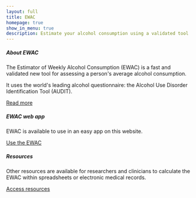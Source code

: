 ```yaml
---
layout: full
title: EWAC
homepage: true
show_in_menu: true
description: Estimate your alcohol consumption using a validated tool
---
```



<div class="card-deck">
  <div class="col-md-6 bg-light card">
    <div class="card-body">
      <h5 class="card-title">About EWAC</h5>
      <p class="card-text">The Estimator of Weekly Alcohol Consumption (EWAC) 
         is a fast and validated new tool for assessing
         a person's average alcohol consumption.</p>
         <p>It uses the world's leading
       alcohol questionnaire: the Alcohol Use Disorder Identification Tool (AUDIT).</p>
       <div class="read-more">
       <a href="about">Read more</a>
        </div>
    </div>
  </div>
  <div class="col-md-3 bg-light card">
    <div class="card-body">
      <h5 class="card-title">EWAC web app</h5>
      <p>EWAC is available to use in an easy app on this website.</p>
    <div class="read-more">
       <a href="questionnaire">Use the EWAC</a>
       </div>
    </div>
  </div>
  <div class="col-md-3 bg-light card">
    <div class="card-body">
      <h5 class="card-title">Resources</h5>
      <p class="card-text">Other resources are available for researchers and clinicians to calculate
         the EWAC within spreadsheets or electronic medical records.</p>
         <div class="read-more">
                <a href="resources">Access resources</a>
                </div>
    </div>
  </div>
</div>


